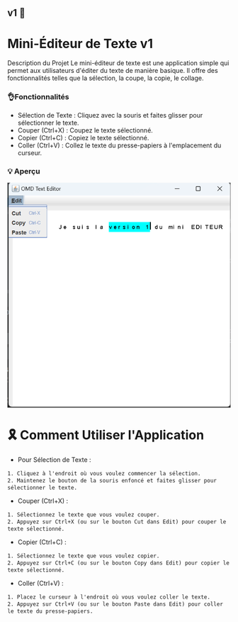 ## v1 🥇
# Mini-Éditeur de Texte v1 
Description du Projet
Le mini-éditeur de texte est une application simple qui permet aux utilisateurs d'éditer du texte de manière basique. 
Il offre des fonctionnalités telles que la sélection, la coupe, la copie, le collage.

### 👌Fonctionnalités
- Sélection de Texte : Cliquez avec la souris et faites glisser pour sélectionner le texte.
- Couper (Ctrl+X) : Coupez le texte sélectionné.
- Copier (Ctrl+C) : Copiez le texte sélectionné.
- Coller (Ctrl+V) : Collez le texte du presse-papiers à l'emplacement du curseur.

### 💡 Aperçu
![preview img](./preview.png)

# 🎗️ Comment Utiliser l'Application
- Pour Sélection de Texte :

```
1. Cliquez à l'endroit où vous voulez commencer la sélection.
2. Maintenez le bouton de la souris enfoncé et faites glisser pour sélectionner le texte.
```
- Couper (Ctrl+X) :
``` 
1. Sélectionnez le texte que vous voulez couper.
2. Appuyez sur Ctrl+X (ou sur le bouton Cut dans Edit) pour couper le texte sélectionné.
```

- Copier (Ctrl+C) :
```
1. Sélectionnez le texte que vous voulez copier.
2. Appuyez sur Ctrl+C (ou sur le bouton Copy dans Edit) pour copier le texte sélectionné.
```


- Coller (Ctrl+V) :
```
1. Placez le curseur à l'endroit où vous voulez coller le texte.
2. Appuyez sur Ctrl+V (ou sur le bouton Paste dans Edit) pour coller le texte du presse-papiers.
```


